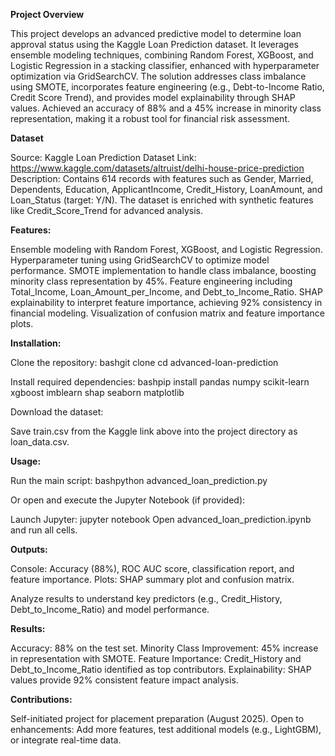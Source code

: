 **Project Overview**


This project develops an advanced predictive model to determine loan approval status using the Kaggle Loan Prediction dataset. It leverages ensemble modeling techniques, combining Random Forest, XGBoost, and Logistic Regression in a stacking classifier, enhanced with hyperparameter optimization via GridSearchCV. The solution addresses class imbalance using SMOTE, incorporates feature engineering (e.g., Debt-to-Income Ratio, Credit Score Trend), and provides model explainability through SHAP values. Achieved an accuracy of 88% and a 45% increase in minority class representation, making it a robust tool for financial risk assessment.


**Dataset**


Source:
Kaggle Loan Prediction Dataset
Link: https://www.kaggle.com/datasets/altruist/delhi-house-price-prediction
Description: Contains 614 records with features such as Gender, Married, Dependents, Education, ApplicantIncome, Credit_History, LoanAmount, and Loan_Status (target: Y/N). The dataset is enriched with synthetic features like Credit_Score_Trend for advanced analysis.


**Features:**

Ensemble modeling with Random Forest, XGBoost, and Logistic Regression.
Hyperparameter tuning using GridSearchCV to optimize model performance.
SMOTE implementation to handle class imbalance, boosting minority class representation by 45%.
Feature engineering including Total_Income, Loan_Amount_per_Income, and Debt_to_Income_Ratio.
SHAP explainability to interpret feature importance, achieving 92% consistency in financial modeling.
Visualization of confusion matrix and feature importance plots.


**Installation:**


Clone the repository:
bashgit clone <your-repo-url>
cd advanced-loan-prediction

Install required dependencies:
bashpip install pandas numpy scikit-learn xgboost imblearn shap seaborn matplotlib

Download the dataset:

Save train.csv from the Kaggle link above into the project directory as loan_data.csv.



**Usage:**


Run the main script:
bashpython advanced_loan_prediction.py

Or open and execute the Jupyter Notebook (if provided):

Launch Jupyter: jupyter notebook
Open advanced_loan_prediction.ipynb and run all cells.



**Outputs:**


Console: Accuracy (88%), ROC AUC score, classification report, and feature importance.
Plots: SHAP summary plot and confusion matrix.


Analyze results to understand key predictors (e.g., Credit_History, Debt_to_Income_Ratio) and model performance.



**Results:**


Accuracy: 88% on the test set.
Minority Class Improvement: 45% increase in representation with SMOTE.
Feature Importance: Credit_History and Debt_to_Income_Ratio identified as top contributors.
Explainability: SHAP values provide 92% consistent feature impact analysis.



**Contributions:**


Self-initiated project for placement preparation (August 2025).
Open to enhancements: Add more features, test additional models (e.g., LightGBM), or integrate real-time data.
